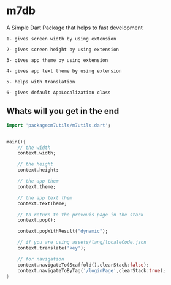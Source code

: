 # m7db

A Simple Dart Package that helps to fast development 

    1- gives screen width by using extension
    
    2- gives screen height by using extension
    
    3- gives app theme by using extension
    
    4- gives app text theme by using extension

    5- helps with translation

    6- gives default AppLocalization class

## Whats will you get in the end 

```dart
import 'package:m7utils/m7utils.dart';


main(){
    // the width
    context.width;

    // the height
    context.height;

    // the app them
    context.theme;

    // the app text them 
    context.textTheme;

    // to return to the prevouis page in the stack
    context.pop();

    context.popWithResult("dynamic");

    // if you are using assets/lang/localeCode.json
    context.translate('key');

    // for navigation
    context.navigateTo(Scaffold(),clearStack:false);
    context.navigateToByTag('/loginPage',clearStack:true);
}  
``` 

